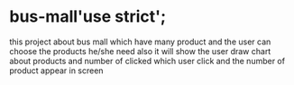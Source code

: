 # bus-mall'use strict';


this project about bus mall 
which have many product 
and the user can choose the products he/she need
also it will show the user draw chart about products and number of clicked which user click
and the number of product appear in screen
